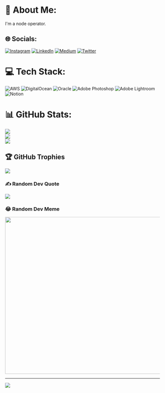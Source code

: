 # 💫 About Me:
I'm a node operator.


## 🌐 Socials:
[![Instagram](https://img.shields.io/badge/Instagram-%23E4405F.svg?logo=Instagram&logoColor=white)](https://instagram.com/muharrem_acar) [![LinkedIn](https://img.shields.io/badge/LinkedIn-%230077B5.svg?logo=linkedin&logoColor=white)](https://linkedin.com/in/muharrem-acar-20796b59) [![Medium](https://img.shields.io/badge/Medium-12100E?logo=medium&logoColor=white)](https://medium.com/@muharremacar38) [![Twitter](https://img.shields.io/badge/Twitter-%231DA1F2.svg?logo=Twitter&logoColor=white)](https://twitter.com/muharrem_acar) 

# 💻 Tech Stack:
![AWS](https://img.shields.io/badge/AWS-%23FF9900.svg?style=for-the-badge&logo=amazon-aws&logoColor=white) ![DigitalOcean](https://img.shields.io/badge/DigitalOcean-%230167ff.svg?style=for-the-badge&logo=digitalOcean&logoColor=white) ![Oracle](https://img.shields.io/badge/Oracle-F80000?style=for-the-badge&logo=oracle&logoColor=white) ![Adobe Photoshop](https://img.shields.io/badge/adobephotoshop-%2331A8FF.svg?style=for-the-badge&logo=adobephotoshop&logoColor=white) ![Adobe Lightroom](https://img.shields.io/badge/Adobe%20Lightroom-31A8FF.svg?style=for-the-badge&logo=Adobe%20Lightroom&logoColor=white) ![Notion](https://img.shields.io/badge/Notion-%23000000.svg?style=for-the-badge&logo=notion&logoColor=white)
# 📊 GitHub Stats:
![](https://github-readme-stats.vercel.app/api?username=tardigrade34&theme=dark&hide_border=false&include_all_commits=true&count_private=false)<br/>
![](https://github-readme-streak-stats.herokuapp.com/?user=tardigrade34&theme=dark&hide_border=false)<br/>
![](https://github-readme-stats.vercel.app/api/top-langs/?username=tardigrade34&theme=dark&hide_border=false&include_all_commits=true&count_private=false&layout=compact)

## 🏆 GitHub Trophies
![](https://github-profile-trophy.vercel.app/?username=tardigrade34&theme=discord&no-frame=false&no-bg=true&margin-w=4)

### ✍️ Random Dev Quote
![](https://quotes-github-readme.vercel.app/api?type=horizontal&theme=radical)

### 😂 Random Dev Meme
<img src="https://random-memer.herokuapp.com/" width="512px"/>

---
[![](https://visitcount.itsvg.in/api?id=tardigrade34&icon=4&color=1)](https://visitcount.itsvg.in)
